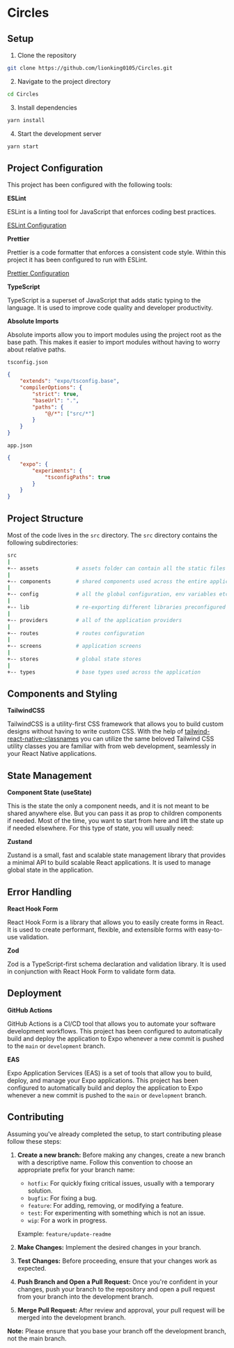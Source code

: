 # Circles

## Setup

1. Clone the repository

```bash
git clone https://github.com/lionking0105/Circles.git
```

2. Navigate to the project directory

```bash
cd Circles
```

3. Install dependencies

```bash
yarn install
```

4. Start the development server

```bash
yarn start
```

## Project Configuration

This project has been configured with the following tools:

**ESLint**

ESLint is a linting tool for JavaScript that enforces coding best practices.

[ESLint Configuration](https://github.com/lionking0105/circles/blob/main/.eslintrc.js)

**Prettier**

Prettier is a code formatter that enforces a consistent code style. Within this project it has been configured to run with ESLint.

[Prettier Configuration](https://github.com/lionking0105/circles/blob/main/.prettierrc)

**TypeScript**

TypeScript is a superset of JavaScript that adds static typing to the language. It is used to improve code quality and developer productivity.

**Absolute Imports**

Absolute imports allow you to import modules using the project root as the base path. This makes it easier to import modules without having to worry about relative paths.

`tsconfig.json`

```json
{
	"extends": "expo/tsconfig.base",
	"compilerOptions": {
		"strict": true,
		"baseUrl": ".",
		"paths": {
			"@/*": ["src/*"]
		}
	}
}
```

`app.json`

```json
{
	"expo": {
		"experiments": {
			"tsconfigPaths": true
		}
	}
}
```

## Project Structure

Most of the code lives in the `src` directory. The `src` directory contains the following subdirectories:

```sh
src
|
+-- assets            # assets folder can contain all the static files such as images, fonts, etc.
|
+-- components        # shared components used across the entire application
|
+-- config            # all the global configuration, env variables etc. get exported from here and used in the app
|
+-- lib               # re-exporting different libraries preconfigured for the application
|
+-- providers         # all of the application providers
|
+-- routes            # routes configuration
|
+-- screens           # application screens
|
+-- stores            # global state stores
|
+-- types             # base types used across the application
```

## Components and Styling

**TailwindCSS**

TailwindCSS is a utility-first CSS framework that allows you to build custom designs without having to write custom CSS. With the help of [tailwind-react-native-classnames](https://github.com/jaredh159/tailwind-react-native-classnames) you can utilize the same beloved Tailwind CSS utility classes you are familiar with from web development, seamlessly in your React Native applications.

## State Management

**Component State (useState)**

This is the state the only a component needs, and it is not meant to be shared anywhere else. But you can pass it as prop to children components if needed. Most of the time, you want to start from here and lift the state up if needed elsewhere. For this type of state, you will usually need:

**Zustand**

Zustand is a small, fast and scalable state management library that provides a minimal API to build scalable React applications. It is used to manage global state in the application.

## Error Handling

**React Hook Form**

React Hook Form is a library that allows you to easily create forms in React. It is used to create performant, flexible, and extensible forms with easy-to-use validation.

**Zod**

Zod is a TypeScript-first schema declaration and validation library. It is used in conjunction with React Hook Form to validate form data.

## Deployment

**GitHub Actions**

GitHub Actions is a CI/CD tool that allows you to automate your software development workflows. This project has been configured to automatically build and deploy the application to Expo whenever a new commit is pushed to the `main` or `development` branch.

**EAS**

Expo Application Services (EAS) is a set of tools that allow you to build, deploy, and manage your Expo applications. This project has been configured to automatically build and deploy the application to Expo whenever a new commit is pushed to the `main` or `development` branch.

## Contributing

Assuming you've already completed the setup, to start contributing please follow these steps:

1. **Create a new branch:** Before making any changes, create a new branch with a descriptive name. Follow this convention to choose an appropriate prefix for your branch name:

   - `hotfix`: For quickly fixing critical issues, usually with a temporary solution.
   - `bugfix`: For fixing a bug.
   - `feature`: For adding, removing, or modifying a feature.
   - `test`: For experimenting with something which is not an issue.
   - `wip`: For a work in progress.

   Example: `feature/update-readme`

2. **Make Changes:** Implement the desired changes in your branch.

3. **Test Changes:** Before proceeding, ensure that your changes work as expected.

4. **Push Branch and Open a Pull Request:** Once you're confident in your changes, push your branch to the repository and open a pull request from your branch into the development branch.

5. **Merge Pull Request:** After review and approval, your pull request will be merged into the development branch.

**Note:** Please ensure that you base your branch off the development branch, not the main branch.

